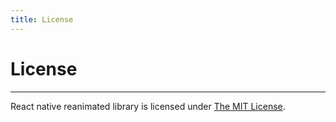 ```yaml
---
title: License
---
```

# License
---


React native reanimated library is licensed under [The MIT License](LICENSE).

